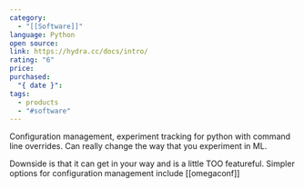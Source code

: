 ```yaml
---
category:
  - "[[Software]]"
language: Python
open source: 
link: https://hydra.cc/docs/intro/
rating: "6"
price: 
purchased:
  "{ date }": 
tags:
  - products
  - "#software"
---
```


Configuration management, experiment tracking for python with command line overrides. Can really change the way that you experiment in ML. 

Downside is that it can get in your way and is a little TOO featureful.
Simpler options for configuration management include [[omegaconf]]
